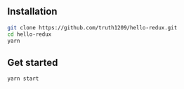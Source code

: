 ## Installation

```bash
git clone https://github.com/truth1209/hello-redux.git
cd hello-redux
yarn
```

## Get started

```bash
yarn start
```